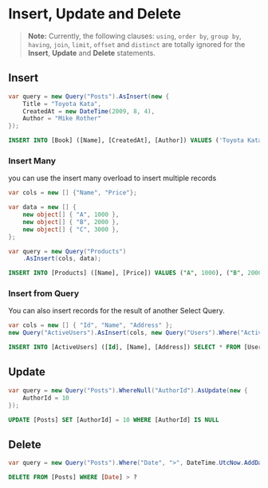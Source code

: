 # Insert, Update and Delete

> **Note:** Currently, the following clauses: `using`, `order by`, `group by`, `having`, `join`, `limit`, `offset` and `distinct` are totally ignored for the **Insert**, **Update** and **Delete** statements.

## Insert
```cs
var query = new Query("Posts").AsInsert(new {
    Title = "Toyota Kata",
    CreatedAt = new DateTime(2009, 8, 4),
    Author = "Mike Rother"
});
```

```sql
INSERT INTO [Book] ([Name], [CreatedAt], [Author]) VALUES ('Toyota Kata', '2009-08-04 00:00:00', 'Mike Rother')
```

### Insert Many
you can use the insert many overload to insert multiple records

```cs
var cols = new [] {"Name", "Price"};

var data = new [] {
    new object[] { "A", 1000 },
    new object[] { "B", 2000 },
    new object[] { "C", 3000 },
};

var query = new Query("Products")
    .AsInsert(cols, data);
```

```sql
INSERT INTO [Products] ([Name], [Price]) VALUES ("A", 1000), ("B", 2000), ("C", 3000)
```

### Insert from Query

You can also insert records for the result of another Select Query.

```cs
var cols = new [] { "Id", "Name", "Address" };
new Query("ActiveUsers").AsInsert(cols, new Query("Users").Where("Active", 1));
```

```sql
INSERT INTO [ActiveUsers] ([Id], [Name], [Address]) SELECT * FROM [Users] WHERE [Active] = 1
```

## Update

```cs
var query = new Query("Posts").WhereNull("AuthorId").AsUpdate(new {
    AuthorId = 10
});
```

```sql
UPDATE [Posts] SET [AuthorId] = 10 WHERE [AuthorId] IS NULL
```

## Delete

```cs
var query = new Query("Posts").Where("Date", ">", DateTime.UtcNow.AddDays(-30)).AsDelete();
```

```sql
DELETE FROM [Posts] WHERE [Date] > ?
```